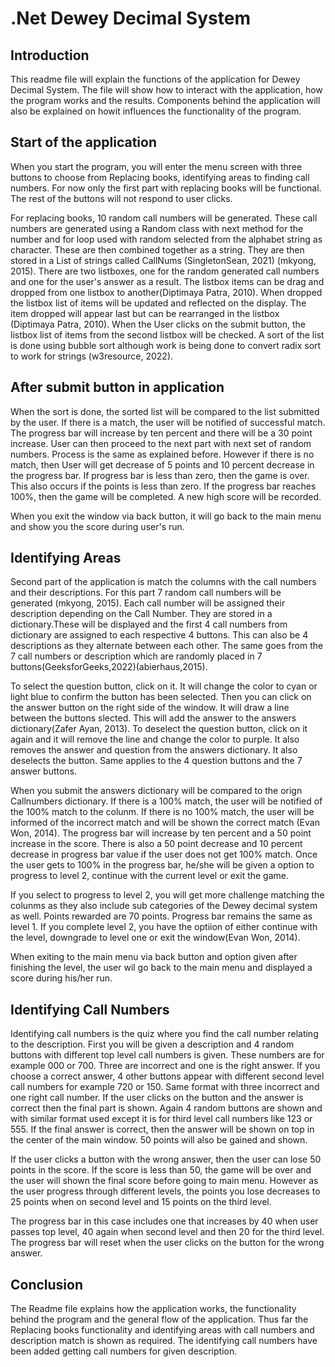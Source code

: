 # .Net Dewey Decimal System

## Introduction

This readme file will explain the functions of the application for Dewey Decimal System. The file will show how to interact with the application,
how the program works and the results. Components behind the application will also be explained on howit influences the functionality
of the program.

## Start of the application

When you start the program, you will enter the menu screen with three buttons to choose from Replacing books, identifying areas to finding
call numbers.
For now only the first part with replacing books will be functional. The rest of the buttons will not respond to user clicks.

For replacing books, 10 random call numbers will be generated. These call numbers are generated using a Random class with next method for
the number and for loop used with random selected from the alphabet string as character. These are then combined together as a string. They are
then stored in a List of strings called CallNums (SingletonSean, 2021) (mkyong, 2015).
There are two listboxes, one for the random generated call numbers and one
for the user's answer as a result. The listbox items can be drag and dropped from one listbox to another(Diptimaya Patra, 2010). When dropped
the listbox list of items will be updated and reflected on the display.
The item dropped will appear last but can be rearranged in the listbox (Diptimaya Patra, 2010).
When the User clicks on the submit button, the listbox list of items from the second listbox will be checked. A sort of 
the list is done using bubble sort although work is being done to convert radix sort to work for strings (w3resource, 2022).

## After submit button in application

When the sort is done, the sorted list will be compared to the list submitted by the user. If there is a match, the user will be notified of 
successful match. The progress bar will increase by ten percent and there will be a 30 point increase. User can then proceed to the next 
part with next set of random numbers. Process is the same as explained before.
 However if there is no match, then User will get decrease of 5 points and 10 percent decrease in the progress bar. If progress bar is less 
than zero, then the game is over. This also occurs if the points is less than zero. If the progress bar reaches 100%, then the game will be completed. A new high score will be recorded.

When you exit the window via back button, it will go back to the main menu and show you the score during user's run.

## Identifying Areas

Second part of the application is match the columns with the call numbers and their descriptions. For this part 7 random call numbers will be generated (mkyong, 2015). Each call number will be 
assigned their description depending on the Call Number. They are stored in a dictionary.These will be displayed and the first 4 call numbers from dictionary are assigned to each respective 4 buttons. This can also be 4 descriptions as
they alternate between each other. The same goes from the 7 call numbers or description which are randomly placed in 7 buttons(GeeksforGeeks,2022)(abierhaus,2015).

To select the question button, click on it. It will change the color to cyan or light blue to confirm the button has been selected. Then you can click on the answer button on the right side
of the window. It will draw a line between the buttons slected. This will add the answer to the answers dictionary(Zafer Ayan, 2013). To deselect the question button, click on it again and it will remove the line and change the color to purple.
It also removes the answer and question from the answers dictionary. It also deselects the button.
Same applies to the 4 question buttons and the 7 answer buttons.

When you submit the answers dictionary will be compared to the orign Callnumbers dictionary. If there is a 100% match, the user will be notified of the 100% match to the colunm. If there is
no 100% match, the user will be informed of the incorrect match and will be shown the correct match (Evan Won, 2014). The progress bar will increase by ten percent and a 50 point increase in the score. There is
also a 50 point decrease and 10 percent decrease in progress bar value if the user does not get 100% match. Once the user gets to 100% in the progress bar, he/she will be given a option
to progress to level 2, continue with the current level or exit the game.

If you select to progress to level 2, you will get more challenge matching the colunms as they also include sub categories of the Dewey decimal system as well. Points rewarded are 70 points.
Progress bar remains the same as level 1. If you complete level 2, you have the optiion of either continue with the level, downgrade to level one or exit the window(Evan Won, 2014).

When exiting to the main menu via back button and option given after finishing the level, the user wil go back to the main menu and displayed a score during his/her run.

## Identifying Call Numbers

Identifying call numbers is the quiz where you find the call number relating to the description. First you will be given a description and 4 random buttons with different top level 
call numbers is given. These numbers are for example 000 or 700. Three are incorrect and one is the right answer. If you choose a correct answer, 4 other buttons appear with different second 
level call numbers for example 720 or 150. Same format  with three incorrect and one right call number. If the user clicks on the button and the answer is correct then the final 
part is shown. Again 4 random buttons are shown and with similar format used except it is for third level call numbers like 123 or 555. If the final answer  is correct, then 
the answer will be shown on top in the center of the main window. 50 points will also be gained and shown.

If the user clicks a button with the wrong answer, then the user can lose 50 points in the score. If the score is less than 50, the game will be over and the user will shown the final 
score before going to main menu. However as the user progress through different levels, the points you lose decreases to 25 points when on second level and 15 points on the third 
level. 

The progress bar in this case includes one that increases by 40 when user passes top level, 40 again when second level and then 20 for the third level. The progress bar will
reset when the user clicks on the button for the wrong answer.


## Conclusion

The Readme file explains how the application works, the functionality behind the program and the general flow of the application. Thus far 
the Replacing books functionality and identifying areas with call numbers and description match is shown as required. The identifying call
numbers have been added getting call numbers for given description.
